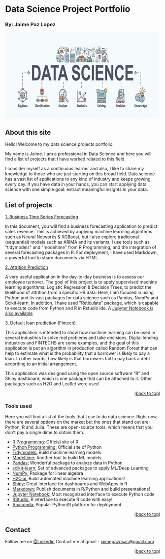 # Data Science Project Portfolio
### By: Jaime Paz Lopez


<img src="https://github.com/dataversenomad/datascience/blob/main/images/ds.jpg" width="1500" height="280">


<!-- DESCRIPTION -->
## About this site

Hello! Welcome to my data science projects portfolio.

My name is Jaime. I am a professional in Data Science and here you will find a list of projects that I have worked related to this field.

I consider myself as a continuous learner and also, I like to share my knowledge to those who are just starting on this broad field. Data science has a vast list of applications to any kind of industry and keeps growing every day. If you have data in your hands, you can start applying data science with one simple goal: extract meaningful insights in your data.

<!-- Projects -->
## List of projects


[1. Business Time Series Forecasting](https://dataversenomad.github.io/business_forecasting/) 

In this document, you will find a business forecasting application to predict sales revenue. This is achieved by applying machine learning algorithms such as Neural Networks & XGBoost, but I also explore tradicional (sequential) models such as ARIMA and its variants. I use tools such as "tidymodels" and "modeltime" from R Programming, and the integration of several forecasting packages in R. For deployment, I have used Markdown, a powerful tool to share documents via HTML.

[2. Attrition Prediction](https://dataversenomad.github.io/attrition/) 

A very useful application in the day-to-day business is to assess our employee turnover. The goal of this project is to apply supervised machine learning algorithms: Logistic Regression & Decision Trees, to predict the likelihood of attrition from a specific HR data. Here, I am focused in using Python and its vast packages for data science such as Pandas, NumPy and Scikit-learn. In addition, I have used "Reticulate" package, which is capable to execute code from Python and R in Rstudio ide. A [Jupyter Notebook is also available](https://github.com/dataversenomad/datascience/blob/main/projects/attrition/Attrition.ipynb)

[3. Default loan prediction (Fintech)](https://analyticsdiscovery.net/LendingCompany/) 

This application is intended to show how machine learning can be used in several industries to solve real problems and take decisions. Digital lending industries and FINTECHS are some examples, and the goal of this application is put an algorithm in production called Random Forest that can help to estimate what is the probability that a borrower is likely to pay a loan. In other words, how likely is that borrowers fail to pay back a debt according to an initial arrangement.

This application was designed using the open source software “R” and Shiny dashboard, which is one package that can be attached to it. Other packages such as H2O and Leaflet were used

<p align="right">(<a href="#top">back to top</a>)</p>

### Tools used

Here you will find a list of the tools that I use to do data science. Right now, there are several options on the market but the ones that stand out are: Python, R and Julia. These are open-source tools, which means that you don't pay a single dime to obtain them. 

* [R Programming:](https://www.r-project.org/) Official site of R 
* [Python Programming:](https://www.python.org/) Official site of Python
* [Tidymodels:](https://www.tidymodels.org/) Build machine learning models
* [Modeltime:](https://business-science.github.io/modeltime/) Another tool to build ML models
* [Pandas:](https://pandas.pydata.org/) Wonderful package to analyze data in Python
* [scikit-learn:](https://scikit-learn.org/stable/) Set of advanced packages to apply ML/Deep Learning
* [NumPy:](https://numpy.org/) Package for linear algebra
* [H2O.ai:](https://docs.h2o.ai/) Build automated machine learning applications!
* [Shiny:](https://shiny.rstudio.com/) Great interface for dashboards and WebApps in R
* [Markdown:](https://rmarkdown.rstudio.com/) Publish documents in R/Python and build presentations!
* [Jupyter Notebook:](https://jupyter.org/) Most recognized interface to execute Python code
* [RStudio:](https://www.rstudio.com/) R interface to execute R code with easy!
* [Anaconda:](https://www.anaconda.com/) Popular Python/R platform for deployment
<p align="right">(<a href="#top">back to top</a>)</p>

<!-- CONTACT -->
## Contact

Follow me on   [@Linkedin](https://www.linkedin.com/in/jaime-paz-lopez/) 
Contact me at gmail [](https://www.google.com/intl/es/gmail/about/) - jaimepazusac@gmail.com


<p align="right">(<a href="#top">back to top</a>)</p>
